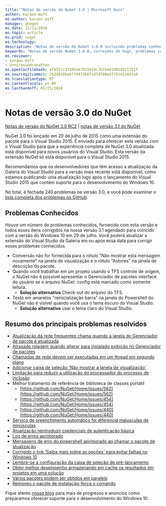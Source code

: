 ```yaml
---
title: "Notas de versão do NuGet 3.0 | Microsoft Docs"
author: karann-msft
ms.author: karann-msft
manager: ghogen
ms.date: 11/11/2016
ms.topic: article
ms.prod: nuget
ms.technology: 
description: "Notas de versão do NuGet 3.0.0 incluindo problemas conhecidos, correções de bug, recursos adicionados e DCRs."
keywords: "Notas de versão NuGet 3.0.0, correções de bugs, problemas conhecidos, adicionaram recursos, DCRs"
ms.reviewer:
- karann-msft
- unniravindranathan
ms.openlocfilehash: ef8557c37105eb7915919c7b15d41d024921761f
ms.sourcegitcommit: 262d026beeffd4f3b6fc47d780a2f701451663a8
ms.translationtype: MT
ms.contentlocale: pt-BR
ms.lasthandoff: 01/25/2018
---
```

# <a name="nuget-30-release-notes"></a>Notas de versão 3.0 do NuGet

[Notas de versão do NuGet 3.0 RC2](../release-notes/nuget-3.0-RC2.md) | [notas de versão 3.1 do NuGet](../release-notes/nuget-3.1.md)

NuGet 3.0 foi lançado em 20 de julho de 2015 como uma extensão do pacote para o Visual Studio 2015. É enviado para oferecer esta versão com o Visual Studio para que a experiência completa de NuGet 3.0 atualizada está disponível para novos usuários do Visual Studio. Esta versão da extensão NuGet só está disponível para o Visual Studio 2015.

Recomendamos que os desenvolvedores que têm acesso a atualização da Galeria do Visual Studio para a versão mais recente está disponível, como estamos publicando uma atualização logo após o lançamento do Visual Studio 2015 que contém suporte para o desenvolvimento do Windows 10.

No total, é fechada 240 problemas na versão 3.0, e você pode examinar o [lista completa dos problemas no GitHub](https://github.com/NuGet/Home/issues?q=milestone%3A3.0.0-RTM+is%3Aclosed).

## <a name="known-issues"></a>Problemas Conhecidos

Houve um número de problemas conhecidos, fornecido com esta versão e todos esses itens corrigidos na nossa versão 3.1 agendado para coincidir com a versão do Windows 10 em 29 de julho.  Você poderá atualizar a extensão do Visual Studio da Galeria em ou após essa data para corrigir esses problemas conhecidos.

*  Conversão não for fornecida para o rótulo "Não mostrar esta mensagem novamente" na janela de visualização e o rótulo "Autores" na janela de descrição do pacote.
*  Quando você trabalhar em um projeto usando o TFS controle de origem, o NuGet não é possível apresentar o Gerenciador de pacotes interface do usuário se o arquivo NuGet. config está marcado como somente leitura.
   * **Solução alternativa** Check-out do arquivo do TFS.
*  Texto em amarelos "reinicialização barra" na janela do Powershell do NuGet não é visível quando você usa o tema escuro do Visual Studio.
   * **Solução alternativa** usar o tema claro do Visual Studio.


## <a name="summary-of-top-issues-resolved"></a>Resumo dos principais problemas resolvidos

* [Atualização da rede frequentes chama quando a janela do Gerenciador de pacote é atualizada](https://github.com/NuGet/Home/issues/515)
* [Atrasado rolagem quando alterar para instalado exibição no Gerenciador de pacotes](https://github.com/NuGet/Home/issues/519)
* [Chamadas de rede devem ser executadas em um thread em segundo plano](https://github.com/NuGet/Home/issues/516)
* [Adicionar caixa de seleção 'Não mostrar a janela de visualização'](https://github.com/NuGet/Home/issues/566)
* [Limitação para reduzir a utilização do processador do processo de inclusão](https://github.com/NuGet/Home/issues/356)
* Melhor tratamento de referência de biblioteca de classes portátil
    * [https://github.com/NuGet/Home/issues/562](https://github.com/NuGet/Home/issues/562)
    * [https://github.com/NuGet/Home/issues/454](https://github.com/NuGet/Home/issues/454)
    * [https://github.com/NuGet/Home/issues/440](https://github.com/NuGet/Home/issues/440)
* [Serviço de preenchimento automático foi diferencia maiusculas de minúsculas](https://github.com/NuGet/Home/issues/198)
* [Atualização reintroduzir credenciais de autenticação básica](https://github.com/NuGet/Home/issues/456)
* [Log de erros aprimorado](https://github.com/NuGet/Home/issues/407)
* [Mensagens de erro do powershell aprimorado ao chamar o pacote de atualização](https://github.com/NuGet/Home/issues/5)
* [Corrigido o link 'Saiba mais sobre as opções' para evitar falhas no Windows 10](https://github.com/NuGet/Home/issues/822)
* [Lembre-se a configuração da caixa de seleção de pré-lançamento](https://github.com/NuGet/Home/issues/732)
* [Obter melhor desempenho armazenando em cache os resultados em projetos em uma solução](https://github.com/NuGet/Home/issues/721)
* [Vários pacotes podem ser obtidos em paralelo](https://github.com/NuGet/Home/issues/713)
* [Removeu o pacote de instalação-força o comando](https://github.com/NuGet/Home/issues/697)

Fique atento [nosso blog](http://blog.nuget.org) para mais de progresso e anúncios como preparamos oferecer suporte para o desenvolvimento do Windows 10.
